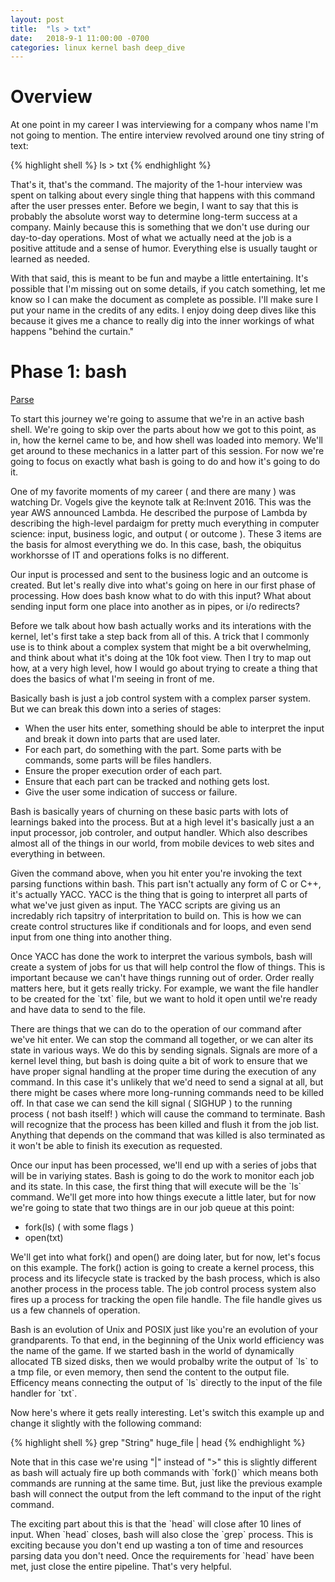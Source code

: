 ```yaml
---
layout: post
title:  "ls > txt"
date:   2018-9-1 11:00:00 -0700
categories: linux kernel bash deep_dive
---
```

<h1>Overview</h1>

<p>
At one point in my career I was interviewing for a company whos name I'm not going to mention.  The entire interview
revolved around one tiny string of text:
</p>

{% highlight shell %}
ls > txt
{% endhighlight %}

<p>
That's it, that's the command.  The majority of the 1-hour interview was spent on talking about every single thing
that happens with this command after the user presses enter.  Before we begin, I want to say that this is probably 
the absolute worst way to determine long-term success at a company. Mainly because this is something that we 
don't use during our day-to-day operations.  Most of what we actually need at the job is a positive 
attitude and a sense of humor.  Everything else is usually taught or learned as needed.
</p>

<p>
With that said, this is meant to be fun and maybe a little entertaining.  It's possible that I'm missing out on some
details, if you catch something, let me know so I can make the document as complete as possible.  I'll make sure I 
put your name in the credits of any edits.  I enjoy doing deep dives like this because it gives me a chance
to really dig into the inner workings of what happens "behind the curtain."
</p>

<h1>Phase 1: bash</h1>

<a href="http://git.savannah.gnu.org/cgit/bash.git/tree/parse.y">Parse</a>

<p>
To start this journey we're going to assume that we're in an active bash shell.  We're going to skip over the parts
about how we got to this point, as in, how the kernel came to be, and how shell was loaded into memory.  We'll get
around to these mechanics in a latter part of this session.  For now we're going to focus on exactly what bash is going
to do and how it's going to do it.
</p>

<p>
One of my favorite moments of my career ( and there are many ) was watching Dr. Vogels give the keynote talk at Re:Invent
2016.  This was the year AWS announced Lambda.  He described the purpose of Lambda by describing the high-level pardaigm
for pretty much everything in computer science: input, business logic, and output ( or outcome ).  These 3 items are
the basis for almost everything we do.  In this case, bash, the obiquitus workhorsse of IT and operations folks is no different.
</p>

<p>
Our input is processed and sent to the business logic and an outcome is created.  But let's really dive into what's going on here
in our first phase of processing.  How does bash know what to do with this input?  What about sending input form one
place into another as in pipes, or i/o redirects?
</p>

<p>
Before we talk about how bash actually works and its interations with the kernel, let's first take a step back from all
of this.  A trick that I commonly use is to think about a complex system that might be a bit overwhelming, and think
about what it's doing at the 10k foot view.  Then I try to map out how, at a very high level, how I would go about trying
to create a thing that does the basics of what I'm seeing in front of me.
</p>

<p>
Basically bash is just a job control system with a complex parser system.  But we can break this down into a series
of stages:
</p>

<ul>
    <li>When the user hits enter, something should be able to interpret the input and break it down into parts that are used later.</li>
    <li>For each part, do something with the part.  Some parts with be commands, some parts will be files handlers.</li>
    <li>Ensure the proper execution order of each part.</li>
    <li>Ensure that each part can be tracked and nothing gets lost.</li>
    <li>Give the user some indication of success or failure.</li>
</ul>

<p>
Bash is basically years of churning on these basic parts with lots of learnings baked into the process.  But at a high
level it's basically just a an input processor, job controler, and output handler.  Which also describes almost all
of the things in our world, from mobile devices to web sites and everything in between.
</p>

<p>
Given the command above, when you hit enter you're invoking the text parsing functions within bash.  This part isn't actually
any form of C or C++, it's actually YACC.  YACC is the thing that is going to interpret all parts of what we've just given
as input.  The YACC scripts are giving us an incredably rich tapsitry of interpritation to build on.  This is how we can
create control structures like if conditionals and for loops, and even send input from one thing into another thing.
</p>

<p>
Once YACC has done the work to interpret the various symbols, bash will create a system of jobs for us that will help
control the flow of things.  This is important because we can't have things running out of order.  Order really matters
here, but it gets really tricky.  For example, we want the file handler to be created for the `txt` file, but we want
to hold it open until we're ready and have data to send to the file.
</p>

<p>
There are things that we can do to the operation of our command after we've hit enter.  We can stop the command all
together, or we can alter its state in various ways.  We do this by sending signals.  Signals are more of a kernel
level thing, but bash is doing quite a bit of work to ensure that we have proper signal handling at the proper time
during the execution of any command.  In this case it's unlikely that we'd need to send a signal at all, but there
might be cases where more long-running commands need to be killed off.  In that case we can send the kill signal
( SIGHUP ) to the running process ( not bash itself! ) which will cause the command to terminate.  Bash will recognize
that the process has been killed and flush it from the job list.  Anything that depends on the command that was killed
is also terminated as it won't be able to finish its execution as requested.
</p>

<p>
Once our input has been processed, we'll end up with a series of jobs that will be in variying states.  Bash is going
to do the work to monitor each job and its state.  In this case, the first thing that will execute will be the `ls`
command.  We'll get more into how things execute a little later, but for now we're going to state that two things are
in our job queue at this point:
</p>

<ul>
    <li>fork(ls) ( with some flags )</li>
    <li>open(txt)</li>
</ul>

<p>
We'll get into what fork() and open() are doing later, but for now, let's focus on this example.  The fork() action
is going to create a kernel process, this process and its lifecycle state is tracked by the bash process, which is also
another process in the process table.  The job control process system also fires up a process for tracking the open
file handle.  The file handle gives us us a few channels of operation.
</p>

<p>
Bash is an evolution of Unix and POSIX just like you're an evolution of your grandparents.  To that end, in the beginning
of the Unix world efficiency was the name of the game.  If we started bash in the world of dynamically allocated TB sized
disks, then we would probalby write the output of `ls` to a tmp file, or even memory, then send the content to the
output file.  Efficency means connecting the output of `ls` directly to the input of the file handler for `txt`.
</p>

<p>
Now here's where it gets really interesting.  Let's switch this example up and change it slightly with the following
command:
</p>

{% highlight shell %}
grep "String" huge_file | head
{% endhighlight %}

<p>
Note that in this case we're using "|" instead of ">" this is slightly different as bash will actualy fire up both
commands with `fork()` which means both commands are running at the same time.  But, just like the previous example
bash will connect the output from the left command to the input of the right command.
</p>

<p>
The exciting part about this is that the `head` will close after 10 lines of input.  When `head` closes, bash will also
close the `grep` process.  This is exciting because you don't end up wasting a ton of time and resources parsing data
you don't need.  Once the requirements for `head` have been met, just close the entire pipeline.  That's very helpful.
</p>





